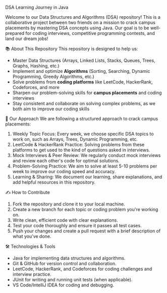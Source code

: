 DSA Learning Journey in Java 

Welcome to our Data Structures and Algorithms (DSA) repository! 
This is a collaborative project between two friends on a mission to crack campus placements by mastering DSA concepts using Java. 
Our goal is to be well-prepared for coding interviews, competitive programming contests, and land our dream jobs!

📚 About This Repository
This repository is designed to help us:
- Master Data Structures (Arrays, Linked Lists, Stacks, Queues, Trees, Graphs, Hashing, etc.)
- Implement and optimize **Algorithms** (Sorting, Searching, Dynamic Programming, Greedy Algorithms, etc.)
- Solve problems from **coding platforms** like LeetCode, HackerRank, Codeforces, and more
- Sharpen our problem-solving skills for **campus placements** and coding interviews
- Stay consistent and collaborate on solving complex problems, as we both aim to improve our coding skills

🚀 Our Approach
We are following a structured approach to crack campus placements:
1. Weekly Topic Focus: Every week, we choose specific DSA topics to work on, such as Arrays, Trees, Dynamic Programming, etc.
2. LeetCode & HackerRank Practice: Solving problems from these platforms to get used to the kind of questions asked in interviews.
3. Mock Interviews & Peer Review: We regularly conduct mock interviews and review each other's code for optimal solutions.
4. Problem-Solving Practice: We aim to solve at least 5-10 problems per week to improve our coding speed and accuracy.
5. Learning & Sharing: We document our learning, share explanations, and add helpful resources in this repository.

✍️ How to Contribute
1. Fork the repository and clone it to your local machine.
2. Create a new branch for each topic or coding problem you're working on.
3. Write clean, efficient code with clear explanations.
4. Test your code thoroughly and ensure it passes all test cases.
5. Push your changes and create a pull request with a brief description of what you've done.

🛠️ Technologies & Tools
- Java for implementing data structures and algorithms.
- Git & GitHub for version control and collaboration.
- LeetCode, HackerRank, and Codeforces for coding challenges and interview practice.
- JUnit for writing and running unit tests (when applicable).
- VS Code/IntelliJ IDEA for coding and debugging.

